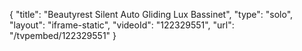 {
    "title": "Beautyrest Silent Auto Gliding Lux Bassinet",
    "type": "solo",
    "layout": "iframe-static",
    "videoId": "122329551",
    "url": "\/tvpembed\/122329551"
}